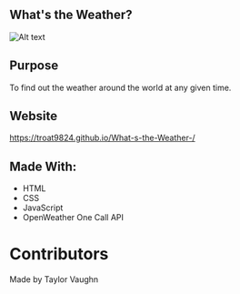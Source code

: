 ## What's the Weather?

![Alt text]()

## Purpose
To find out the weather around the world at any given time.

## Website
https://troat9824.github.io/What-s-the-Weather-/

## Made With:
* HTML
* CSS
* JavaScript
* OpenWeather One Call API

# Contributors
Made by Taylor Vaughn